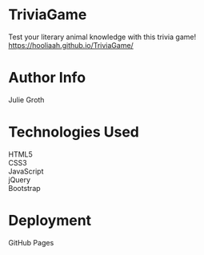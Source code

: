 # TriviaGame
Test your literary animal knowledge with this trivia game! </br>
https://hooliaah.github.io/TriviaGame/

# Author Info
Julie Groth

# Technologies Used
HTML5</br>
CSS3</br>
JavaScript</br>
jQuery</br>
Bootstrap</br>

# Deployment 
GitHub Pages
